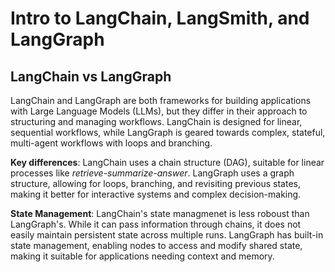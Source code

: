 # Intro to LangChain, LangSmith, and LangGraph

## LangChain vs LangGraph

LangChain and LangGraph are both frameworks for building applications with Large Language Models (LLMs), but they differ in their approach to structuring and managing workflows. LangChain is designed for linear, sequential workflows, while LangGraph is geared towards complex, stateful, multi-agent workflows with loops and branching. 

**Key differences**:
LangChain uses a chain structure (DAG), suitable for linear processes like _retrieve-summarize-answer_. LangGraph uses a graph structure, allowing for loops, branching, and revisiting previous states, making it better for interactive systems and complex decision-making. 

**State Management**:
LangChain's state managmenet is less roboust than LangGraph's. While it can pass information through chains, it does not easily maintain persistent state across multiple runs. LangGraph has built-in state management, enabling nodes to access and modify shared state, making it suitable for applications needing context and memory. 


